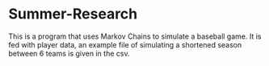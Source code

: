 # Summer-Research
This is a program that uses Markov Chains to simulate a baseball game. It is fed with player data, an example file of simulating a shortened season between 6 teams is given in the csv.

